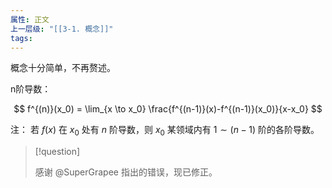 ```yaml
---
属性: 正文
上一层级: "[[3-1. 概念]]"
tags:
---
```


概念十分简单，不再赘述。

n阶导数：

$$
f^{(n)}(x_0) = \lim_{x \to x_0} \frac{f^{(n-1)}(x)-f^{(n-1)}(x_0)}{x-x_0}
$$

注：
若 $f(x)$ 在 $x_0$ 处有 $n$ 阶导数，则 $x_0$ 某领域内有 $1 \sim (n-1)$ 阶的各阶导数。

> [!question] 
> 
> 感谢 @SuperGrapee 指出的错误，现已修正。